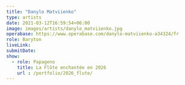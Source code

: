 ```yaml
---
title: "Danylo Matviienko"
type: artists
date: 2021-03-12T16:59:54+06:00
image: images/artists/danylo_matviienko.jpg
operabase: https://www.operabase.com/danylo-matviienko-a34324/fr
role: Baryton
liveLink: 
submitDate: 
show:
  - role: Papageno
    title: La Flûte enchantée en 2026
    url : /portfolio/2026_flute/
---
```


